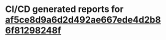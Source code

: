 # CI/CD generated reports for [af5ce8d9a6d2d492ae667ede4d2b86f81298248f](https://github.com/hydephp/develop/commit/af5ce8d9a6d2d492ae667ede4d2b86f81298248f)
